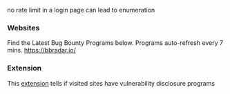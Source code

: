 no rate limit in a login page can lead to enumeration












### Websites

Find the Latest Bug Bounty Programs below. Programs auto-refresh every 7 mins. https://bbradar.io/ 

### Extension 

This [extension](https://github.com/yeswehack/yeswehack_vdp_finder) tells if visited sites have vulnerability disclosure programs 